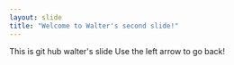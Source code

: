 ```yaml
---
layout: slide
title: "Welcome to Walter's second slide!"
---
```

This is git hub walter's slide
Use the left arrow to go back!